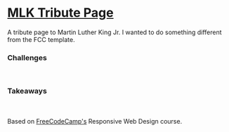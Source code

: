 <h1><a href="https://zacharyjpeter.github.io/FCC-TributePage">MLK Tribute Page</a></h1>
A tribute page to Martin Luther King Jr. I wanted to do something different from the FCC template.
<br>
<h3>Challenges</h3>
<br>
<h3>Takeaways</h3>
<br>
<br>
Based on <a href="https://www.freecodecamp.org">FreeCodeCamp's</a> Responsive Web Design course.

